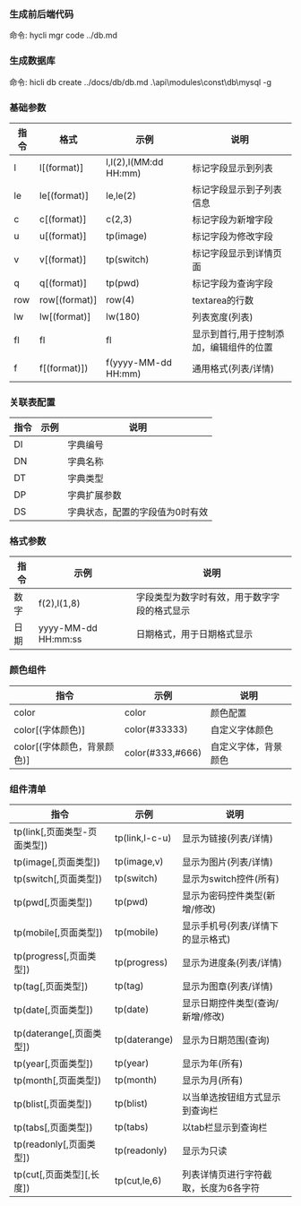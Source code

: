 

### 生成前后端代码
命令: hycli mgr code ../db.md

### 生成数据库
命令: hicli db create ../docs/db/db.md .\api\modules\const\db\mysql -g

### 基础参数
| 指令 | 格式          | 示例                  | 说明                                    |
| ---- | ------------- | --------------------- | --------------------------------------- |
| l    | l[(format)]   | l,l(2),l(MM:dd HH:mm) | 标记字段显示到列表                      |
| le   | le[(format)]  | le,le(2)              | 标记字段显示到子列表信息                |
| c    | c[(format)]   | c(2,3)                | 标记字段为新增字段                      |
| u    | u[(format)]   | tp(image)             | 标记字段为修改字段                      |
| v    | v[(format)]   | tp(switch)            | 标记字段显示到详情页面                  |
| q    | q[(format)]   | tp(pwd)               | 标记字段为查询字段                      |
| row  | row[(format)] | row(4)                | textarea的行数                          |
| lw   | lw[(format)]  | lw(180)               | 列表宽度(列表)                          |
| fl   | fl            | fl                    | 显示到首行,用于控制添加，编辑组件的位置 |
| f    | f[(format)])  | f(yyyy-MM-dd HH:mm)   | 通用格式(列表/详情)                     |

### 关联表配置
| 指令 | 示例 | 说明                            |
| ---- | ---- | ------------------------------- |
| DI   |      | 字典编号                        |
| DN   |      | 字典名称                        |
| DT   |      | 字典类型                        |
| DP   |      | 字典扩展参数                    |
| DS   |      | 字典状态，配置的字段值为0时有效 |

### 格式参数
| 指令 | 示例                | 说明                                         |
| ---- | ------------------- | -------------------------------------------- |
| 数字 | f(2),l(1,8)         | 字段类型为数字时有效，用于数字字段的格式显示 |
| 日期 | yyyy-MM-dd HH:mm:ss | 日期格式，用于日期格式显示                   |

### 颜色组件
| 指令                        | 示例             | 说明                 |
| --------------------------- | ---------------- | -------------------- |
| color                       | color            | 颜色配置             |
| color[(字体颜色)]           | color(#33333)    | 自定义字体颜色       |
| color[(字体颜色，背景颜色)] | color(#333,#666) | 自定义字体，背景颜色 |



### 组件清单
| 指令                         | 示例           | 说明                                  |
| ---------------------------- | -------------- | ------------------------------------- |
| tp(link[,页面类型-页面类型]) | tp(link,l-c-u) | 显示为链接(列表/详情)                 |
| tp(image[,页面类型])         | tp(image,v)    | 显示为图片(列表/详情)                 |
| tp(switch[,页面类型])        | tp(switch)     | 显示为switch控件(所有)                |
| tp(pwd[,页面类型])           | tp(pwd)        | 显示为密码控件类型(新增/修改)         |
| tp(mobile[,页面类型])        | tp(mobile)     | 显示手机号(列表/详情下的显示格式)     |
| tp(progress[,页面类型])      | tp(progress)   | 显示为进度条(列表/详情)               |
| tp(tag[,页面类型])           | tp(tag)        | 显示为图章(列表/详情)                 |
| tp(date[,页面类型])          | tp(date)       | 显示日期控件类型(查询/新增/修改)      |
| tp(daterange[,页面类型])     | tp(daterange)  | 显示为日期范围(查询)                  |
| tp(year[,页面类型])          | tp(year)       | 显示为年(所有)                        |
| tp(month[,页面类型])         | tp(month)      | 显示为月(所有)                        |
| tp(blist[,页面类型])         | tp(blist)      | 以当单选按钮组方式显示到查询栏        |
| tp(tabs[,页面类型])          | tp(tabs)       | 以tab栏显示到查询栏                   |
| tp(readonly[,页面类型])      | tp(readonly)   | 显示为只读                            |
| tp(cut[,页面类型][,长度])    | tp(cut,le,6)   | 列表详情页进行字符截取，长度为6各字符 |
